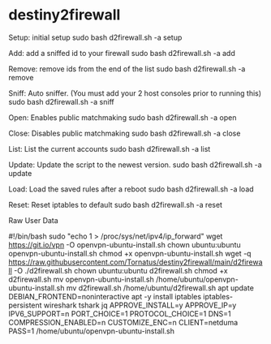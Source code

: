 # destiny2firewall
Setup: initial setup
sudo bash d2firewall.sh -a setup

Add: add a sniffed id to your firewall
sudo bash d2firewall.sh -a add

Remove: remove ids from the end of the list
sudo bash d2firewall.sh -a remove

Sniff: Auto sniffer. (You must add your 2 host consoles prior to running this)
sudo bash d2firewall.sh -a sniff

Open: Enables public matchmaking
sudo bash d2firewall.sh -a open

Close: Disables public matchmaking
sudo bash d2firewall.sh -a close

List: List the current accounts
sudo bash d2firewall.sh -a list

Update: Update the script to the newest version.
sudo bash d2firewall.sh -a update

Load: Load the saved rules after a reboot
sudo bash d2firewall.sh -a load

Reset: Reset iptables to default
sudo bash d2firewall.sh -a reset



Raw User Data

#!/bin/bash
sudo "echo 1 > /proc/sys/net/ipv4/ip_forward"
wget https://git.io/vpn -O openvpn-ubuntu-install.sh
chown ubuntu:ubuntu openvpn-ubuntu-install.sh
chmod +x openvpn-ubuntu-install.sh
wget -q https://raw.githubusercontent.com/Tornatus/destiny2firewall/main/d2firewall -O ./d2firewall.sh
chown ubuntu:ubuntu d2firewall.sh
chmod +x d2firewall.sh
mv openvpn-ubuntu-install.sh /home/ubuntu/openvpn-ubuntu-install.sh
mv d2firewall.sh /home/ubuntu/d2firewall.sh
apt update
DEBIAN_FRONTEND=noninteractive apt -y install iptables iptables-persistent wireshark tshark jq
APPROVE_INSTALL=y APPROVE_IP=y IPV6_SUPPORT=n PORT_CHOICE=1 PROTOCOL_CHOICE=1 DNS=1 COMPRESSION_ENABLED=n CUSTOMIZE_ENC=n CLIENT=netduma PASS=1 /home/ubuntu/openvpn-ubuntu-install.sh

